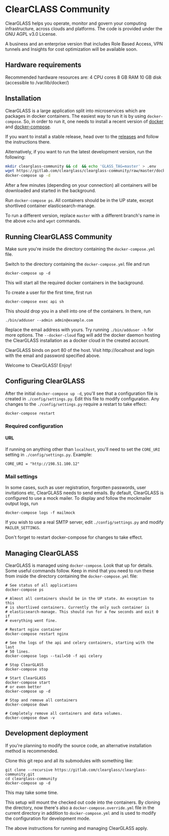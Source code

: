 # ClearCLASS Community

ClearGLASS helps you operate, monitor and govern your computing infrastructure,
across clouds and platforms. The code is provided under the GNU AGPL v3.0
License.

A business and an enterprise version that includes Role Based Access, VPN tunnels and
Insights for cost optimization will be available soon.


## Hardware requirements

Recommended hardware resources are:
    4 CPU cores
    8 GB RAM
    10 GB disk (accessible to /var/lib/docker/)


## Installation

ClearGLASS is a large application split into microservices which are packages in
docker containers. The easiest way to run it is by using `docker-compose`. So,
in order to run it, one needs to install a recent version of
[docker](https://docs.docker.com/engine/installation/) and
[docker-compose](https://docs.docker.com/compose/install/).

If you want to install a stable release, head over to the
[releases](https://gitlab.com/clearglass/clearglass-community/releases/) and follow the
instructions there.

Alternatively, if you want to run the latest development version,
run the following:

```bash
mkdir clearglass-community && cd  && echo 'GLASS_TAG=master' > .env
wget https://gitlab.com/clearglass/clearglass-community/raw/master/docker-compose.yml
docker-compose up -d
```

After a few minutes (depending on your connection) all containers will
be downloaded and started in the background.

Run `docker-compose ps`. All containers should be in the UP state, except
shortlived container elasticsearch-manage.

To run a different version, replace `master` with a different branch's
name in the above `echo` and `wget` commands.


## Running ClearGLASS Community

Make sure you're inside the directory containing the `docker-compose.yml` file.

Switch to the directory containing the `docker-compose.yml` file and run

    docker-compose up -d

This will start all the required docker containers in the background.

To create a user for the first time, first run

    docker-compose exec api sh

This should drop you in a shell into one of the containers. In there,
run

    ./bin/adduser --admin admin@example.com

Replace the email address with yours. Try running `./bin/adduser -h` for more
options. The `--docker-cloud` flag will add the docker daemon hosting the
ClearGLASS installation as a docker cloud in the created account.

ClearGLASS binds on port 80 of the host. Visit http://localhost and login with the
email and password specified above.

Welcome to ClearGLASS! Enjoy!


## Configuring ClearGLASS

After the initial `docker-compose up -d`, you'll see that a configuration file
is created in `./config/settings.py`. Edit this file to modify configuration.
Any changes to the `./config/settings.py` require a restart to take effect:

    docker-compose restart


### Required configuration

#### URL

If running on anything other than `localhost`, you'll need to set the
`CORE_URI` setting in `./config/settings.py`. Example:

    CORE_URI = "http://198.51.100.12"


### Mail settings

In some cases, such as user registration, forgotten passwords, user invitations
etc, ClearGLASS needs to send emails. By default, ClearGLASS is configured to use a
mock mailer. To display and follow the mockmailer output logs, run

    docker-compose logs -f mailmock

If you wish to use a real SMTP server, edit `./config/settings.py` and modify
`MAILER_SETTINGS`.

Don't forget to restart docker-compose for changes to take effect.


## Managing ClearGLASS

ClearGLASS is managed using `docker-compose`. Look that up for details. Some
useful commands follow. Keep in mind that you need to run these from inside the
directory containing the `docker-compose.yml` file:

    # See status of all applications
    docker-compose ps

    # Almost all containers should be in the UP state. An exception to this
    # is shortlived containers. Currently the only such container is
    # elasticsearch-manage. This should run for a few seconds and exit 0 if
    # everything went fine.

    # Restart nginx container
    docker-compose restart nginx

    # See the logs of the api and celery containers, starting with the last
    # 50 lines.
    docker-compose logs --tail=50 -f api celery

    # Stop ClearGLASS
    docker-compose stop

    # Start ClearGLASS 
    docker-compose start
    # or even better
    docker-compose up -d

    # Stop and remove all containers
    docker-compose down

    # Completely remove all containers and data volumes.
    docker-compose down -v


## Development deployment

If you're planning to modify the source code, an alternative installation
method is recommended.

Clone this git repo and all its submodules with something like:

    git clone --recursive https://gitlab.com/clearglass/clearglass-community.git
    cd clearglass-community
    docker-compose up -d

This may take some time.

This setup will mount the checked out code into the containers. By cloning the
directory, now there's also a `docker-compose.override.yml` file in the current
directory in addition to `docker-compose.yml` and is used to modify the
configuration for development mode.

The above instructions for running and managing ClearGLASS apply.

